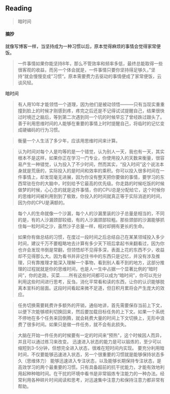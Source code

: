 Reading
-------- 
> 暗时间

#### 摘抄
就像写博客一样，当坚持成为一种习惯以后，原本觉得麻烦的事情会觉得家常便饭。
> 一件事情如果你能坚持8年，那么不管效率和频率多低，最终总能取得一些很客观的收益，而另一个体会就是，一件事情只要你坚持得足够久，”坚持“就会慢慢变成”习惯“。原本需要费力去驱动的事情便成了家常便饭，云谈风轻。

暗时间

> 有人用10年才能领悟一个道理，因为他们是被动领悟———只有当现实重重撞到脸上的时候才刚感到疼，疼完之后还是不记得试试提醒自己，结果很快过时境迁之脑后，等到第二次遇到同一个坑的时候早忘了曾经跌过跟头了。善于利用思维时间的人能够在重要的事情上时时提醒自己，将临时的记忆变成硬编码的行为习惯。

> 衡量一个人生活了多少年，应该用思维时间来计算。

> 认为时间对每个人是均等的是一个错觉，认为别人一天，我也有一天，其实根本不是这样，如果你正在学习一门专业，你使用投入的天数来衡量，很容易产生一种错觉，认为投入了不少时间，然而其实，“投入时间”这个说法本身就是荒唐的，实际投入的是时间和效率的乘积。你可以投入很多时间在一件事情上，却发现毫无进展，因为你没有整天把你要做的事情，要学习的东西常驻在你的大脑中，时刻给予它最高的优先级。你走路的时候吃饭的时候做梦的时候，心心念的就是这件事情，你的CPU总是分配给它，这个时候你的思维时间被利用到到了极致，你投入的时间就真正等于实际消逝的时间，因为你的CPU是满额的。

> 每个人的生命就像一个沙漏，每个人的沙漏里装的沙子总量是相当的，不同的是，有的人沙漏颈部较细，有的人沙漏颈部较粗。那些颈部的沙漏能够抓住每一粒时间之沙，虽然沙子总量一样，相对却拥有更长的生命。

> 如果你有做总结的习惯，在度过一段时间之后总结自己在某某领域投入多少时间，建议千万不要粗略地去计算有多少天下班后拿起书来翻看过，因为你也许会发现书倒是常翻，但领悟却不见得多深，表面上花的东西不少，收益却不见得那么大。因为看书并非记住书中的东西只是记忆，并没有涉及推理，只有靠推理才能深入理解一个事物，看到别人看不到的地方，这部分推理的过程就就是你的思维时间，也是人一生中占据一个显著比例的“暗时间”，你的走路，买菜.......所有这些时间都可以成为“暗时间”，你可以充分利用这些时间进行思考，反刍，消化平常看和读的东西，让你的认识能够脱离本宣科的层面。这段时间看起来微不足道，但日积月累将会产生庞大的效应。

> 任务切换需要耗费许多额外的开销，通俗地讲，首先需要保存当前上下文，以便下次能够顺利切换回来，然后要加载目标任务的上下文。如果一个系统不停地在多个任务来回倒腾，就会耗费大量的时间上下文切换上，无形中浪费了很多时间。如果只是做一件任务，就不会有此损失。

> 大脑在开始一件任务的时候要有一定的时间来“预热"，这个时候因人而异，并且可以通过练习来改变。
迅速进入状态的能力是可以锻炼的，至少可以缩短到3-5分钟，但想完全进入状态，很难在短时间内实现。
要充分利用暗时间，不仅要能够迅速进入状态，另一个很重要的习惯就是能够保持状态多久（思维体力）
能够迅速进入专注状态，以及能够长期保持专注状态，是高效学习的两个最重要的习惯。只有具备超前的抗干扰能力，才能有效地利用起种种暗时间。在干扰的环境中看书是非常锻炼专注能力的一种办法。经常利用各种碎片时间阅读和思考，对迅速集中注意力和保持注意力都非常有帮助。